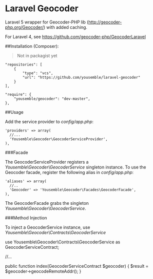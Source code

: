 # Laravel Geocoder

Laravel 5 wrapper for Geocoder-PHP lib (http://geocoder-php.org/Geocoder/) with added caching.

For Laravel 4, see https://github.com/geocoder-php/GeocoderLaravel

##Installation (Composer):

> Not in packagist yet


    "repositories": [
        {
            "type": "vcs",
            "url": "https://github.com/yousemble/laravel-geocoder"
        }
    ],

    "require": {
        "yousemble/geocoder": "dev-master",
    },


##Usage

Add the service provider to *config/app.php*:

    'providers' => array(
      //...
      'Yousemble\Geocoder\GeocoderServiceProvider',
    ),

###Facade

The GeocoderServiceProvider registers a *Yousemble\Geocoder\GeocoderService* singleton instance.
To use the Geocoder facade, register the following alias in *config/app.php*:

    'aliases' => array(
      //..
      'Geocoder' => 'Yousemble\Geocoder\Facades\GeocoderFacade',
    ),

The GeocoderFacade grabs the singleton *Yousemble\Geocoder\GeocoderService*.

###Method Injection

To inject a GeocoderService instance, use *Yousemble\Geocoder\Contracts\GeocoderService*

  use Yousemble\Geocoder\Contracts\GeocoderService as GeocoderServiceContract;

  //...

  public function index(GeocoderServiceContract $geocoder)
  {
    $result = $geocoder->geocodeRemoteAddr();
  }
